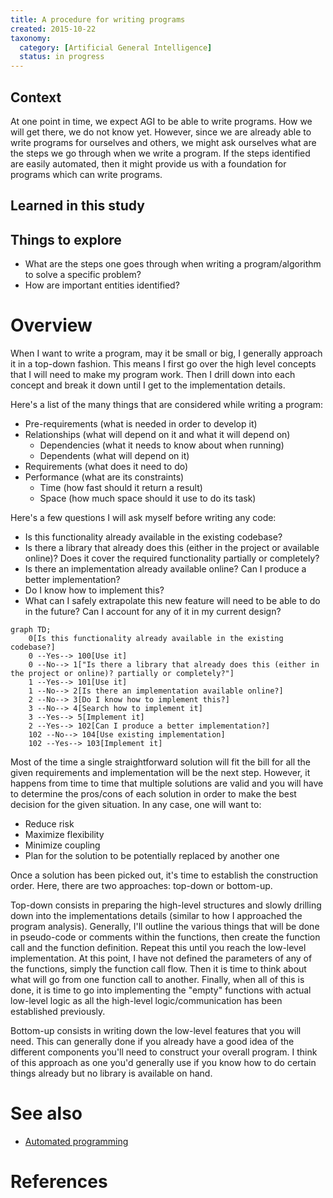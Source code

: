 ```yaml
---
title: A procedure for writing programs
created: 2015-10-22
taxonomy:
  category: [Artificial General Intelligence]
  status: in progress
---
```


## Context
At one point in time, we expect AGI to be able to write programs. How we will get there, we do not know yet. However, since we are already able to write programs for ourselves and others, we might ask ourselves what are the steps we go through when we write a program. If the steps identified are easily automated, then it might provide us with a foundation for programs which can write programs.

## Learned in this study

## Things to explore
* What are the steps one goes through when writing a program/algorithm to solve a specific problem?
* How are important entities identified?

# Overview
When I want to write a program, may it be small or big, I generally approach it in a top-down fashion. This means I first go over the high level concepts that I will need to make my program work. Then I drill down into each concept and break it down until I get to the implementation details.

Here's a list of the many things that are considered while writing a program:

* Pre-requirements (what is needed in order to develop it)
* Relationships (what will depend on it and what it will depend on)
	* Dependencies (what it needs to know about when running)
	* Dependents (what will depend on it)
* Requirements (what does it need to do)
* Performance (what are its constraints)
	* Time (how fast should it return a result)
	* Space (how much space should it use to do its task)

Here's a few questions I will ask myself before writing any code:

* Is this functionality already available in the existing codebase?
* Is there a library that already does this (either in the project or available online)? Does it cover the required functionality partially or completely?
* Is there an implementation already available online? Can I produce a better implementation?
* Do I know how to implement this?
* What can I safely extrapolate this new feature will need to be able to do in the future? Can I account for any of it in my current design?

```mermaid
graph TD;
	0[Is this functionality already available in the existing codebase?]
	0 --Yes--> 100[Use it]
	0 --No--> 1["Is there a library that already does this (either in the project or online)? partially or completely?"]
	1 --Yes--> 101[Use it]
	1 --No--> 2[Is there an implementation available online?]
	2 --No--> 3[Do I know how to implement this?]
	3 --No--> 4[Search how to implement it]
	3 --Yes--> 5[Implement it]
	2 --Yes--> 102[Can I produce a better implementation?]
	102 --No--> 104[Use existing implementation]
	102 --Yes--> 103[Implement it]
```

Most of the time a single straightforward solution will fit the bill for all the given requirements and implementation will be the next step. However, it happens from time to time that multiple solutions are valid and you will have to determine the pros/cons of each solution in order to make the best decision for the given situation. In any case, one will want to:

* Reduce risk
* Maximize flexibility
* Minimize coupling
* Plan for the solution to be potentially replaced by another one

Once a solution has been picked out, it's time to establish the construction order. Here, there are two approaches: top-down or bottom-up.

Top-down consists in preparing the high-level structures and slowly drilling down into the implementations details (similar to how I approached the program analysis). Generally, I'll outline the various things that will be done in pseudo-code or comments within the functions, then create the function call and the function definition. Repeat this until you reach the low-level implementation. At this point, I have not defined the parameters of any of the functions, simply the function call flow. Then it is time to think about what will go from one function call to another. Finally, when all of this is done, it is time to go into implementing the "empty" functions with actual low-level logic as all the high-level logic/communication has been established previously.

Bottom-up consists in writing down the low-level features that you will need. This can generally done if you already have a good idea of the different components you'll need to construct your overall program. I think of this approach as one you'd generally use if you know how to do certain things already but no library is available on hand.

# See also
* [Automated programming](../automated-programming)

# References
